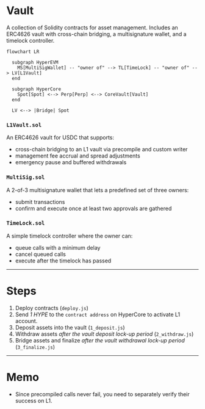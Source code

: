 # Vault

A collection of Solidity contracts for asset management.
Includes an ERC4626 vault with cross-chain bridging, a multisignature wallet, and a timelock controller.

```mermaid
flowchart LR

  subgraph HyperEVM
    MS[MultiSigWallet] -- "owner of" --> TL[TimeLock] -- "owner of" --> LV[L1Vault]
  end

  subgraph HyperCore
    Spot[Spot] <--> Perp[Perp] <--> CoreVault[Vault]
  end

  LV <--> |Bridge| Spot
```

### `L1Vault.sol`

An ERC4626 vault for USDC that supports:
- cross-chain bridging to an L1 vault via precompile and custom writer
- management fee accrual and spread adjustments
- emergency pause and buffered withdrawals

### `MultiSig.sol`

A 2-of-3 multisignature wallet that lets a predefined set of three owners:
- submit transactions
- confirm and execute once at least two approvals are gathered

### `TimeLock.sol`

A simple timelock controller where the owner can:
- queue calls with a minimum delay
- cancel queued calls
- execute after the timelock has passed


---


# Steps

1. Deploy contracts (`deploy.js`)
2. Send *1 HYPE* to the `contract address` on HyperCore to activate L1 account.
3. Deposit assets into the vault (`1_deposit.js`)
4. Withdraw assets *after the vault deposit lock-up period* (`2_withdraw.js`)
5. Bridge assets and finalize *after the vault withdrawal lock-up period* (`3_finalize.js`)


---


# Memo

<!-- - To activate your account on HyperCore, after deploying the contract, send funds to the `contract address` to receive them. -->
- Since precompiled calls never fail, you need to separately verify their success on L1.
